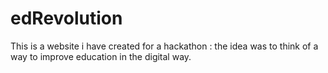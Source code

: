 # edRevolution
This is a website i have created for a hackathon : the idea was to think of a way to improve education in the digital way.
